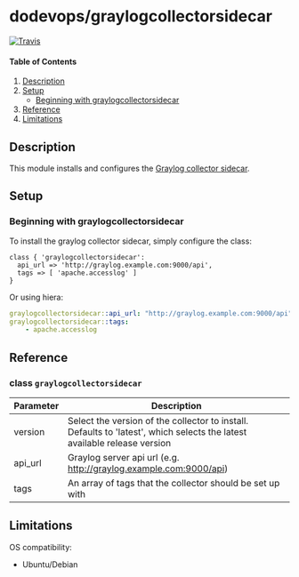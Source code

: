 # dodevops/graylogcollectorsidecar
[![Travis](https://img.shields.io/travis/dodevops/puppet-graylogcollectorsidecar)](https://travis-ci.org/dodevops/puppet-graylogcollectorsidecar)

#### Table of Contents

1. [Description](#description)
1. [Setup](#setup)
    * [Beginning with graylogcollectorsidecar](#beginning-with-graylogcollectorsidecar)
1. [Reference](#reference)
1. [Limitations](#limitations)

## Description

This module installs and configures the [Graylog collector sidecar](https://github.com/Graylog2/collector-sidecar).

## Setup

### Beginning with graylogcollectorsidecar

To install the graylog collector sidecar, simply configure the class:

```puppet
class { 'graylogcollectorsidecar':
  api_url => 'http://graylog.example.com:9000/api',
  tags => [ 'apache.accesslog' ]
}
```

Or using hiera:

```yaml
graylogcollectorsidecar::api_url: "http://graylog.example.com:9000/api"
graylogcollectorsidecar::tags:
    - apache.accesslog
```

## Reference

### class `graylogcollectorsidecar`

| Parameter | Description |
| --------- | ----------- |
| version | Select the version of the collector to install. Defaults to 'latest', which selects the latest available release version |
| api_url | Graylog server api url (e.g. http://graylog.example.com:9000/api) |
| tags | An array of tags that the collector should be set up with |

## Limitations

OS compatibility:

* Ubuntu/Debian